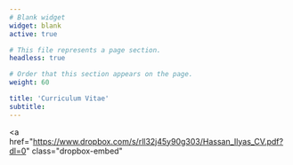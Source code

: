 ```yaml
---
# Blank widget
widget: blank
active: true

# This file represents a page section.
headless: true

# Order that this section appears on the page.
weight: 60

title: 'Curriculum Vitae'
subtitle:
---
```


<script type="text/javascript" src="https://www.dropbox.com/static/api/2/dropins.js" id="dropboxjs" data-app-key="ipbgcq0mj3jkkp1"></script>

<a 
  href="https://www.dropbox.com/s/rll32j45y90g303/Hassan_Ilyas_CV.pdf?dl=0" 
  class="dropbox-embed"
></a>
